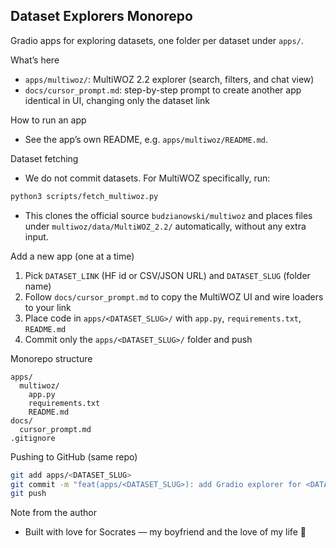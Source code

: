 ## Dataset Explorers Monorepo

Gradio apps for exploring datasets, one folder per dataset under `apps/`.

What’s here
- `apps/multiwoz/`: MultiWOZ 2.2 explorer (search, filters, and chat view)
- `docs/cursor_prompt.md`: step-by-step prompt to create another app identical in UI, changing only the dataset link

How to run an app
- See the app’s own README, e.g. `apps/multiwoz/README.md`.

Dataset fetching
- We do not commit datasets. For MultiWOZ specifically, run:
```bash
python3 scripts/fetch_multiwoz.py
```
- This clones the official source `budzianowski/multiwoz` and places files under `multiwoz/data/MultiWOZ_2.2/` automatically, without any extra input.

Add a new app (one at a time)
1. Pick `DATASET_LINK` (HF id or CSV/JSON URL) and `DATASET_SLUG` (folder name)
2. Follow `docs/cursor_prompt.md` to copy the MultiWOZ UI and wire loaders to your link
3. Place code in `apps/<DATASET_SLUG>/` with `app.py`, `requirements.txt`, `README.md`
4. Commit only the `apps/<DATASET_SLUG>/` folder and push

Monorepo structure
```
apps/
  multiwoz/
    app.py
    requirements.txt
    README.md
docs/
  cursor_prompt.md
.gitignore
```

Pushing to GitHub (same repo)
```bash
git add apps/<DATASET_SLUG>
git commit -m "feat(apps/<DATASET_SLUG>): add Gradio explorer for <DATASET_LINK>"
git push
```

Note from the author
- Built with love for Socrates — my boyfriend and the love of my life 💖



